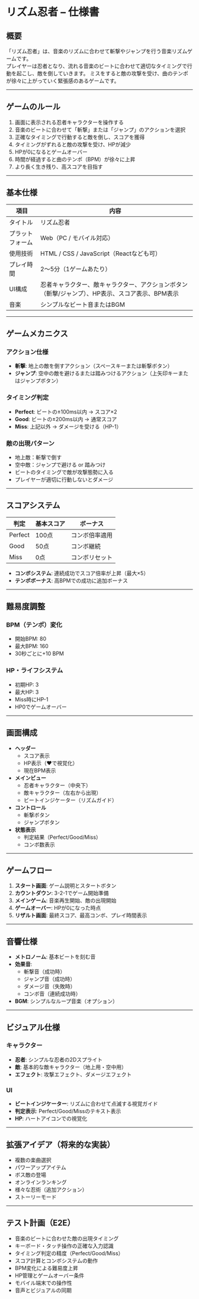 # リズム忍者 – 仕様書

## 概要

「リズム忍者」は、音楽のリズムに合わせて斬撃やジャンプを行う音楽リズムゲームです。  
プレイヤーは忍者となり、流れる音楽のビートに合わせて適切なタイミングで行動を起こし、敵を倒していきます。
ミスをすると敵の攻撃を受け、曲のテンポが徐々に上がっていく緊張感のあるゲームです。

---

## ゲームのルール

1. 画面に表示される忍者キャラクターを操作する
2. 音楽のビートに合わせて「斬撃」または「ジャンプ」のアクションを選択
3. 正確なタイミングで行動すると敵を倒し、スコアを獲得
4. タイミングがずれると敵の攻撃を受け、HPが減少
5. HPが0になるとゲームオーバー
6. 時間が経過すると曲のテンポ（BPM）が徐々に上昇
7. より長く生き残り、高スコアを目指す

---

## 基本仕様

| 項目 | 内容 |
|------|------|
| タイトル | リズム忍者 |
| プラットフォーム | Web（PC / モバイル対応） |
| 使用技術 | HTML / CSS / JavaScript（Reactなども可） |
| プレイ時間 | 2〜5分（1ゲームあたり） |
| UI構成 | 忍者キャラクター、敵キャラクター、アクションボタン（斬撃/ジャンプ）、HP表示、スコア表示、BPM表示 |
| 音楽 | シンプルなビート音またはBGM |

---

## ゲームメカニクス

### アクション仕様
- **斬撃**: 地上の敵を倒すアクション（スペースキーまたは斬撃ボタン）
- **ジャンプ**: 空中の敵を避けるまたは踏みつけるアクション（上矢印キーまたはジャンプボタン）

### タイミング判定
- **Perfect**: ビートの±100ms以内 → スコア×2
- **Good**: ビートの±200ms以内 → 通常スコア
- **Miss**: 上記以外 → ダメージを受ける（HP-1）

### 敵の出現パターン
- 地上敵：斬撃で倒す
- 空中敵：ジャンプで避ける or 踏みつけ
- ビートのタイミングで敵が攻撃態勢に入る
- プレイヤーが適切に行動しないとダメージ

---

## スコアシステム

| 判定 | 基本スコア | ボーナス |
|------|------------|----------|
| Perfect | 100点 | コンボ倍率適用 |
| Good | 50点 | コンボ継続 |
| Miss | 0点 | コンボリセット |

- **コンボシステム**: 連続成功でスコア倍率が上昇（最大×5）
- **テンポボーナス**: 高BPMでの成功に追加ボーナス

---

## 難易度調整

### BPM（テンポ）変化
- 開始BPM: 80
- 最大BPM: 160
- 30秒ごとに+10 BPM

### HP・ライフシステム
- 初期HP: 3
- 最大HP: 3
- Miss時にHP-1
- HP0でゲームオーバー

---

## 画面構成

- **ヘッダー**
  - スコア表示
  - HP表示（❤️で視覚化）
  - 現在BPM表示
- **メインビュー**
  - 忍者キャラクター（中央下）
  - 敵キャラクター（左右から出現）
  - ビートインジケーター（リズムガイド）
- **コントロール**
  - 斬撃ボタン
  - ジャンプボタン
- **状態表示**
  - 判定結果（Perfect/Good/Miss）
  - コンボ数表示

---

## ゲームフロー

1. **スタート画面**: ゲーム説明とスタートボタン
2. **カウントダウン**: 3-2-1でゲーム開始準備
3. **メインゲーム**: 音楽再生開始、敵の出現開始
4. **ゲームオーバー**: HPが0になった時点
5. **リザルト画面**: 最終スコア、最高コンボ、プレイ時間表示

---

## 音響仕様

- **メトロノーム**: 基本ビートを刻む音
- **効果音**: 
  - 斬撃音（成功時）
  - ジャンプ音（成功時）
  - ダメージ音（失敗時）
  - コンボ音（連続成功時）
- **BGM**: シンプルなループ音楽（オプション）

---

## ビジュアル仕様

### キャラクター
- **忍者**: シンプルな忍者の2Dスプライト
- **敵**: 基本的な敵キャラクター（地上用・空中用）
- **エフェクト**: 攻撃エフェクト、ダメージエフェクト

### UI
- **ビートインジケーター**: リズムに合わせて点滅する視覚ガイド
- **判定表示**: Perfect/Good/Missのテキスト表示
- **HP**: ハートアイコンでの視覚化

---

## 拡張アイデア（将来的な実装）

- 複数の楽曲選択
- パワーアップアイテム
- ボス敵の登場
- オンラインランキング
- 様々な忍術（追加アクション）
- ストーリーモード

---

## テスト計画（E2E）

- 音楽のビートに合わせた敵の出現タイミング
- キーボード・タッチ操作の正確な入力認識
- タイミング判定の精度（Perfect/Good/Miss）
- スコア計算とコンボシステムの動作
- BPM変化による難易度上昇
- HP管理とゲームオーバー条件
- モバイル端末での操作性
- 音声とビジュアルの同期